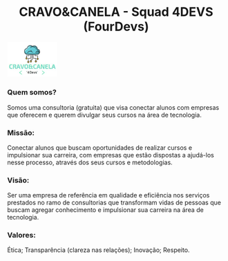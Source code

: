 <h1 align="center"> CRAVO&CANELA - Squad 4DEVS (FourDevs) </h1>
<img src="/readme/logo5.JPG" width=115 alt="Logo Cravo&Canela"/>
<h3> Quem somos? </h3>
<p>Somos uma consultoria (gratuita) que visa conectar alunos com empresas que oferecem e querem divulgar seus cursos na área de tecnologia.</p>

<h3>Missão: </h3>
<p>Conectar alunos que buscam oportunidades de realizar cursos e impulsionar sua carreira, com empresas que estão dispostas a ajudá-los nesse processo,  através dos seus cursos e metodologias. </p>

<h3>Visão: </h3>
<p>Ser uma empresa de referência em qualidade e eficiência nos serviços prestados no ramo de consultorias que transformam vidas de pessoas que buscam agregar conhecimento e impulsionar sua carreira na área de tecnologia.</p>

<h3>Valores: </h3>
<p>Ética; Transparência (clareza nas relações); Inovação; Respeito.</p>
